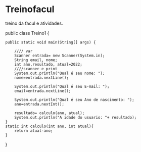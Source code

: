 # Treinofacul
treino da facul e atividades. 

public class Treino1 {

	public static void main(String[] args) {

		//// var
		Scanner entrada= new Scanner(System.in);
		String email, nome;
		int ano,resultado, atual=2022;
		////scanner e print
		System.out.println("Qual é seu nome: ");
		nome=entrada.nextLine();
		
		System.out.println("Qual é seu E-mail: ");
		email=entrada.nextLine();
		
		System.out.println("Qual é seu Ano de nascimento: ");
		ano=entrada.nextInt();
		
		resultado= calculo(ano, atual); 
		System.out.println("A idade do usuario: "+ resultado);
	}
	static int calculo(int ano, int atual){
	    return atual-ano;
	}

}
